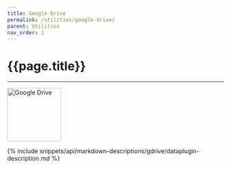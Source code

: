 ```yaml
---
title: Google Drive
permalink: /utilities/google-drive/
parent: Utilities
nav_order: 1
---
```


# {{page.title}}

---

<img src="{{site.baseurl}}/assets/utility_images/gdrive.png" width="125" alt="Google Drive">

{% include snippets/api/markdown-descriptions/gdrive/dataplugin-description.md %}
